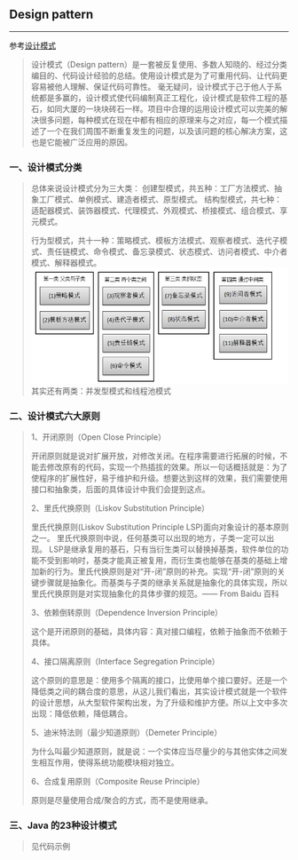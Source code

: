 ## Design pattern
---
 参考[设计模式](https://blog.csdn.net/linlzk/article/details/39003551)
> 设计模式（Design pattern）是一套被反复使用、多数人知晓的、经过分类编目的、代码设计经验的总结。使用设计模式是为了可重用代码、让代码更容易被他人理解、保证代码可靠性。 毫无疑问，设计模式于己于他人于系统都是多赢的，设计模式使代码编制真正工程化，设计模式是软件工程的基石，如同大厦的一块块砖石一样。项目中合理的运用设计模式可以完美的解决很多问题，每种模式在现在中都有相应的原理来与之对应，每一个模式描述了一个在我们周围不断重复发生的问题，以及该问题的核心解决方案，这也是它能被广泛应用的原因。
 

### 一、设计模式分类

> 总体来说设计模式分为三大类：
> 创建型模式，共五种：工厂方法模式、抽象工厂模式、单例模式、建造者模式、原型模式。
> 结构型模式，共七种：适配器模式、装饰器模式、代理模式、外观模式、桥接模式、组合模式、享元模式。
>
> 行为型模式，共十一种：策略模式、模板方法模式、观察者模式、迭代子模式、责任链模式、命令模式、备忘录模式、状态模式、访问者模式、中介者模式、解释器模式。
  ![行为型模式](pic/behavioralPattern.png)
> 其实还有两类：并发型模式和线程池模式

### 二、设计模式六大原则
> 1、开闭原则（Open Close Principle）
> 
>  开闭原则就是说对扩展开放，对修改关闭。在程序需要进行拓展的时候，不能去修改原有的代码，实现一个热插拔的效果。所以一句话概括就是：为了使程序的扩展性好，易于维护和升级。想要达到这样的效果，我们需要使用接口和抽象类，后面的具体设计中我们会提到这点。
> 
>  2、里氏代换原则（Liskov Substitution Principle）
> 
>  里氏代换原则(Liskov Substitution Principle LSP)面向对象设计的基本原则之一。 里氏代换原则中说，任何基类可以出现的地方，子类一定可以出现。 LSP是继承复用的基石，只有当衍生类可以替换掉基类，软件单位的功能不受到影响时，基类才能真正被复用，而衍生类也能够在基类的基础上增加新的行为。里氏代换原则是对“开-闭”原则的补充。实现“开-闭”原则的关键步骤就是抽象化。而基类与子类的继承关系就是抽象化的具体实现，所以里氏代换原则是对实现抽象化的具体步骤的规范。—— From Baidu 百科
>  
>  3、依赖倒转原则（Dependence Inversion Principle）
>  
>  这个是开闭原则的基础，具体内容：真对接口编程，依赖于抽象而不依赖于具体。
>  
>  4、接口隔离原则（Interface Segregation Principle）
> 
>  这个原则的意思是：使用多个隔离的接口，比使用单个接口要好。还是一个降低类之间的耦合度的意思，从这儿我们看出，其实设计模式就是一个软件的设计思想，从大型软件架构出发，为了升级和维护方便。所以上文中多次出现：降低依赖，降低耦合。
>  
>  5、迪米特法则（最少知道原则）（Demeter Principle）
>  
>  为什么叫最少知道原则，就是说：一个实体应当尽量少的与其他实体之间发生相互作用，使得系统功能模块相对独立。
>  
>  6、合成复用原则（Composite Reuse Principle）
>  
>  原则是尽量使用合成/聚合的方式，而不是使用继承。

### 三、Java 的23种设计模式

>    见代码示例